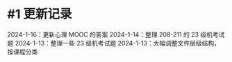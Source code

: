 # #1 更新记录

2024-1-16：更新心理 MOOC 的答案
2024-1-14：整理 208-211 的 23 级机考试题
2024-1-13：整理一些 23 级机考试题
2024-1-13：大幅调整文件层级结构，按课程分类
